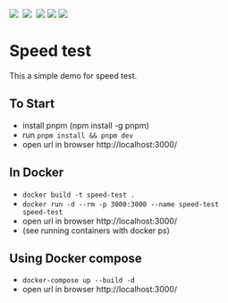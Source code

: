![](https://img.shields.io/badge/React-informational?style=flat&logo=react&logoColor=5ed3f3&color=282c34)&nbsp;
![](https://img.shields.io/badge/TypeScript-informational?style=flat&logo=typescript&logoColor=white&color=0076c6)&nbsp;
![](https://img.shields.io/badge/Vite-informational?style=flat&logo=vite&logoColor=white&color=646cff)
![](https://img.shields.io/badge/Docker-informational?style=flat&logo=docker&logoColor=white&color=2392e6)
![](https://img.shields.io/badge/React%20Redux-informational?style=flat&logo=redux&logoColor=white&color=764abc)

# Speed test

This a simple demo for speed test.

## To Start

- install pnpm (npm install -g pnpm)
- run <code>pnpm install && pnpm dev</code>
- open url in browser http://localhost:3000/

## In Docker

- <code>docker build -t speed-test .</code>
- <code>docker run -d --rm -p 3000:3000 --name speed-test speed-test</code>
- open url in browser http://localhost:3000/
- (see running containers with docker ps)

## Using Docker compose

- <code>docker-compose up --build -d</code>
- open url in browser http://localhost:3000/
